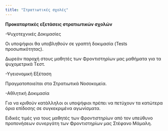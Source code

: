 ```yaml
---
title: "Στρατιωτικές σχολές"
---
```


**Προκαταρτικές εξετάσεις στρατιωτικών σχολών**

 -Ψυχοτεχνικές ∆οκιμασίες

Οι υποψήφιοι θα υποβληθούν σε γραπτή δοκιμασία (Tests προσωπικότητας).

∆ωρεάν παροχή στους μαθητές των Φροντιστηρίων μας μαθήματα για τα ψυχομετρικά Tεστ.

 -Υγειονομική Εξέταση

Πραγματοποιείται στα Στρατιωτικά Νοσοκομεία.

 -Αθλητική ∆οκιμασία

Για να κριθούν κατάλληλοι οι υποψήφιοι πρέπει να πετύχουν τα κατώτερα όρια επίδοσης σε συγκεκριμένα αγωνίσματα.

Ειδικές τιμές για τους μαθητές των Φροντιστηρίων από τον υπεύθυνο προπονήσεων συνεργάτη των Φροντιστηρίων μας Στέφανο Μάμαλη.
